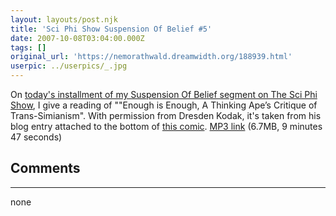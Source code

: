 ```yaml
---
layout: layouts/post.njk
title: 'Sci Phi Show Suspension Of Belief #5'
date: 2007-10-08T03:04:00.000Z
tags: []
original_url: 'https://nemorathwald.dreamwidth.org/188939.html'
userpic: ../userpics/_.jpg
---
```

On [today's installment of my Suspension Of Belief segment on The Sci Phi Show](http://thesciphishow.com/?p=169), I give a reading of ""Enough is Enough, A Thinking Ape’s Critique of Trans-Simianism". With permission from Dresden Kodak, it's taken from his blog entry attached to the bottom of [this comic](http://dresdencodak.com/cartoons/dc_040.html). [MP3 link](http://thesciphishow.com/audio/tsps-sob5.mp3) (6.7MB, 9 minutes 47 seconds)

## Comments

---

none
